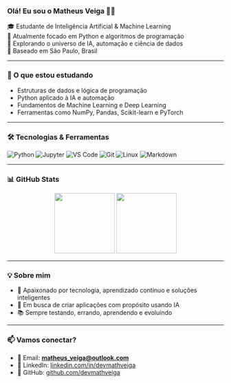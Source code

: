 ### Olá! Eu sou o Matheus Veiga 👨‍💻

🎓 Estudante de Inteligência Artificial & Machine Learning  
🐍 Atualmente focado em Python e algoritmos de programação  
🚀 Explorando o universo de IA, automação e ciência de dados  
📍 Baseado em São Paulo, Brasil  

---

### 🧠 O que estou estudando

- Estruturas de dados e lógica de programação
- Python aplicado à IA e automação
- Fundamentos de Machine Learning e Deep Learning
- Ferramentas como NumPy, Pandas, Scikit-learn e PyTorch

---

### 🛠️ Tecnologias & Ferramentas

![Python](https://img.shields.io/badge/Python-3776AB?style=flat&logo=python&logoColor=white)
![Jupyter](https://img.shields.io/badge/Jupyter-F37626?style=flat&logo=jupyter&logoColor=white)
![VS Code](https://img.shields.io/badge/VS%20Code-007ACC?style=flat&logo=visual-studio-code&logoColor=white)
![Git](https://img.shields.io/badge/Git-F05032?style=flat&logo=git&logoColor=white)
![Linux](https://img.shields.io/badge/Linux-FCC624?style=flat&logo=linux&logoColor=black)
![Markdown](https://img.shields.io/badge/Markdown-000000?style=flat&logo=markdown&logoColor=white)

---

### 📊 GitHub Stats

<div align="center">
  <img height="140" src="https://github-readme-stats.vercel.app/api?username=devmathveiga&show_icons=true&theme=tokyonight&hide_border=true" />
  <img height="140" src="https://github-readme-stats.vercel.app/api/top-langs/?username=devmathveiga&layout=compact&theme=tokyonight&hide_border=true" />
</div>

---

### 💡 Sobre mim

- 🧠 Apaixonado por tecnologia, aprendizado contínuo e soluções inteligentes
- 🤖 Em busca de criar aplicações com propósito usando IA
- 📚 Sempre testando, errando, aprendendo e evoluindo

---

### 📫 Vamos conectar?

- 📧 Email: **matheus_veiga@outlook.com**
- 💼 LinkedIn: [linkedin.com/in/devmathveiga](https://www.linkedin.com/in/matheus-veiga-812b08206/)
- 🔗 GitHub: [github.com/devmathveiga](https://github.com/devmathveiga)
